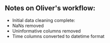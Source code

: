 ## Notes on Oliver's workflow:

- Initial data cleaning complete:
- NaNs removed
- Uninformative columns removed
- Time columns converted to datetime format